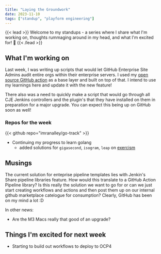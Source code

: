 ```yaml
---
title: "Laying the Groundwork"
date: 2023-11-10
tags: ["standup", "playform engineering"]
---
```

{{< lead >}}
Welcome to my standups - a series where I share what I'm working on, thoughts rummaging around in my head, and what I'm excited for! 🚀 
{{< /lead >}}

## What I'm working on

Last week, I was writing up scripts that would let GitHub Enterprise Site Admins audit entire orgs within their enterprise servers. I used my [open source GitHub action](https://github.com/imranalley/enterprise-audit-action) as a base layer and built on top of that. I intend to use my learnings here and update it with the new feature!

There also was a need to quickly make a script that would go through all CJE Jenkins controllers and the plugin's that they have installed on them in preparation for a major upgrade. You can expect this being up on GitHub soon as well!

### Repos for the week

{{< github repo="imranalley/go-track" >}}
* Continuing my progress to learn golang
    * added solutions for `gigasecond`, `isogram`, `leap` on [exercism](https://exercism.org/tracks/go/exercises)

## Musings

The current solution for enteprise pipeline templates lies with Jenkin's Share pipeline libraries feature. How would this translate to a GitHub Action Pipeline library? Is this really the solution we want to go for or can we just start creating workflows and actions and then post them up on our internal github marketplace catelogue for consumption? Clearly, GitHub has been on my mind a lot :D 

In other news:
* Are the M3 Macs really that good of an upgrade?


## Things I'm excited for next week

* Starting to build out workflows to deploy to OCP4